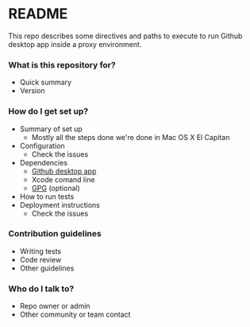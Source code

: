 # README #

This repo describes some directives and paths to execute to run Github desktop app inside a proxy environment.

### What is this repository for? ###

* Quick summary
* Version

### How do I get set up? ###

* Summary of set up
     * Mostly all the steps done we're done in Mac OS X El Capitan
* Configuration
     * Check the issues 
* Dependencies
     * [Github desktop app](https://desktop.github.com/)
   	 * Xcode comand line
	 * [GPG](https://www.gnupg.org/download/) (optional)
* How to run tests
* Deployment instructions
     * Check the issues

### Contribution guidelines ###

* Writing tests
* Code review
* Other guidelines

### Who do I talk to? ###

* Repo owner or admin
* Other community or team contact